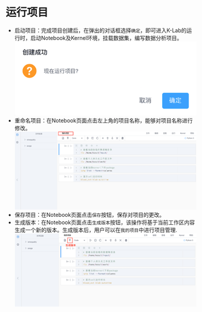 # 运行项目

* 启动项目：完成项目创建后，在弹出的对话框选择`确定`，即可进入K-Lab的运行时，启动Notebook及Kernel环境，挂载数据集，编写数据分析项目。
  ![image description](/image/运行项目.png)
* 重命名项目：在Notebook页面点击左上角的项目名称，能够对项目名称进行修改。
  ![image description](/image/运行时-修改项目名称.png)
* 保存项目：在Notebook页面点击`保存`按钮，保存对项目的更改。
* 生成版本：在Notebook页面点击`生成版本`按钮，该操作将基于当前工作区内容生成一个新的版本。生成版本后，用户可以在`我的项目`中进行项目管理.
  ![image description](/image/运行时-生成版本.png)
